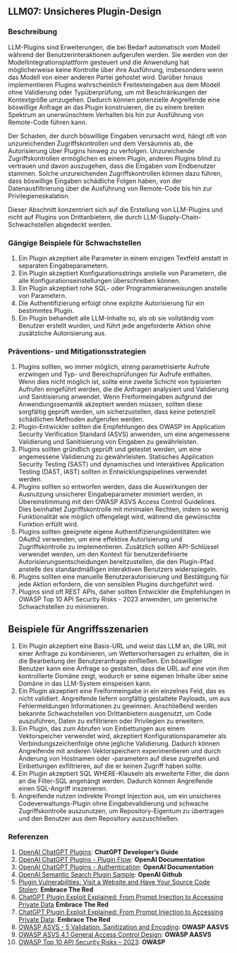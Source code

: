 ## LLM07: Unsicheres Plugin-Design

### Beschreibung

LLM-Plugins sind Erweiterungen, die bei Bedarf automatisch vom Modell während der Benutzerinteraktionen aufgerufen werden. Sie werden von der Modellintegrationsplattform gesteuert und die Anwendung hat möglicherweise keine Kontrolle über ihre Ausführung, insbesondere wenn das Modell von einer anderen Partei gehostet wird. Darüber hinaus implementieren Plugins wahrscheinlich Freitexteingaben aus dem Modell ohne Validierung oder Typüberprüfung, um mit Beschränkungen der Kontextgröße umzugehen. Dadurch können potenzielle Angreifende eine böswillige Anfrage an das Plugin konstruieren, die zu einem breiten Spektrum an unerwünschtem Verhalten bis hin zur Ausführung von Remote-Code führen kann.

Der Schaden, der durch böswillige Eingaben verursacht wird, hängt oft von unzureichenden Zugriffskontrollen und dem Versäumnis ab, die Autorisierung über Plugins hinweg zu verfolgen. Unzureichende Zugriffskontrollen ermöglichen es einem Plugin, anderen Plugins blind zu vertrauen und davon auszugehen, dass die Eingaben vom Endbenutzer stammen. Solche unzureichenden Zugriffskontrollen können dazu führen, dass böswillige Eingaben schädliche Folgen haben, von der Datenausfiltrierung über die Ausführung von Remote-Code bis hin zur Privilegieneskalation.

Dieser Abschnitt konzentriert sich auf die Erstellung von LLM-Plugins und nicht auf Plugins von Drittanbietern, die durch LLM-Supply-Chain-Schwachstellen abgedeckt werden.

### Gängige Beispiele für Schwachstellen

1. Ein Plugin akzeptiert alle Parameter in einem einzigen Textfeld anstatt in separaten Eingabeparametern.
2. Ein Plugin akzeptiert Konfigurationsstrings anstelle von Parametern, die alle Konfigurationseinstellungen überschreiben können.
3. Ein Plugin akzeptiert rohe SQL- oder Programmieranweisungen anstelle von Parametern.
4. Die Authentifizierung erfolgt ohne explizite Autorisierung für ein bestimmtes Plugin.
5. Ein Plugin behandelt alle LLM-Inhalte so, als ob sie vollständig vom Benutzer erstellt wurden, und führt jede angeforderte Aktion ohne zusätzliche Autorisierung aus.

### Präventions- und Mitigationsstrategien

1. Plugins sollten, wo immer möglich, streng parametrisierte Aufrufe erzwingen und Typ- und Bereichsprüfungen für Aufrufe enthalten. Wenn dies nicht möglich ist, sollte eine zweite Schicht von typisierten Aufrufen eingeführt werden, die die Anfragen analysiert und Validierung und Sanitisierung anwendet. Wenn Freiformeingaben aufgrund der Anwendungssemantik akzeptiert werden müssen, sollten diese sorgfältig geprüft werden, um sicherzustellen, dass keine potenziell schädlichen Methoden aufgerufen werden.
2. Plugin-Entwickler sollten die Empfehlungen des OWASP im Application Security Verification Standard (ASVS) anwenden, um eine angemessene Validierung und Sanitisierung von Eingaben zu gewährleisten.
3. Plugins sollten gründlich geprüft und getestet werden, um eine angemessene Validierung zu gewährleisten. Statisches Application Security Testing (SAST) und dynamisches und interaktives Application Testing (DAST, IAST) sollten in Entwicklungspipelines verwendet werden.
4. Plugins sollten so entworfen werden, dass die Auswirkungen der Ausnutzung unsicherer Eingabeparameter minimiert werden, in Übereinstimmung mit den OWASP ASVS Access Control Guidelines. Dies beinhaltet Zugriffskontrolle mit minimalen Rechten, indem so wenig Funktionalität wie möglich offengelegt wird, während die gewünschte Funktion erfüllt wird.
5. Plugins sollten geeignete eigene Authentifizierungsidentitäten wie OAuth2 verwenden, um eine effektive Autorisierung und Zugriffskontrolle zu implementieren. Zusätzlich sollten API-Schlüssel verwendet werden, um den Kontext für benutzerdefinierte Autorisierungsentscheidungen bereitzustellen, die den Plugin-Pfad anstelle des standardmäßigen interaktiven Benutzers widerspiegeln.
6. Plugins sollten eine manuelle Benutzerautorisierung und Bestätigung für jede Aktion erfordern, die von sensiblen Plugins durchgeführt wird.
7. Plugins sind oft REST APIs, daher sollten Entwickler die Empfehlungen in OWASP Top 10 API Security Risks - 2023 anwenden, um generische Schwachstellen zu minimieren.

## Beispiele für Angriffsszenarien

1. Ein Plugin akzeptiert eine Basis-URL und weist das LLM an, die URL mit einer Anfrage zu kombinieren, um Wettervorhersagen zu erhalten, die in die Bearbeitung der Benutzeranfrage einfließen. Ein böswilliger Benutzer kann eine Anfrage so gestalten, dass die URL auf eine von ihm kontrollierte Domäne zeigt, wodurch er seine eigenen Inhalte über seine Domäne in das LLM-System einspeisen kann.
2. Ein Plugin akzeptiert eine Freiformeingabe in ein einzelnes Feld, das es nicht validiert. Angreifende liefern sorgfältig gestaltete Payloads, um aus Fehlermeldungen Informationen zu gewinnen. Anschließend werden bekannte Schwachstellen von Drittanbietern ausgenutzt, um Code auszuführen, Daten zu exfiltrieren oder Privilegien zu erweitern.
3. Ein Plugin, das zum Abrufen von Einbettungen aus einem Vektorspeicher verwendet wird, akzeptiert Konfigurationsparameter als Verbindungszeichenfolge ohne jegliche Validierung. Dadurch können Angreifende mit anderen Vektorspeichern experimentieren und durch Änderung von Hostnamen oder -parametern auf diese zugreifen und Einbettungen exfiltrieren, auf die er keinen Zugriff haben sollte.
4. Ein Plugin akzeptiert SQL WHERE-Klauseln als erweiterte Filter, die dann an die Filter-SQL angehängt werden. Dadurch können Angreifende einen SQL-Angriff inszenieren.
5. Angreifende nutzen indirekte Prompt Injection aus, um ein unsicheres Codeverwaltungs-Plugin ohne Eingabevalidierung und schwache Zugriffskontrolle auszunutzen, um Repository-Eigentum zu übertragen und den Benutzer aus dem Repository auszuschließen.

### Referenzen

1. [OpenAI ChatGPT Plugins](https://platform.openai.com/docs/plugins/introduction): **ChatGPT Developer’s Guide**
2. [OpenAI ChatGPT Plugins - Plugin Flow](https://platform.openai.com/docs/plugins/introduction/plugin-flow): **OpenAI Documentation**
3. [OpenAI ChatGPT Plugins - Authentication](https://platform.openai.com/docs/plugins/authentication/service-level): **OpenAI Documentation**
4. [OpenAI Semantic Search Plugin Sample](https://github.com/openai/chatgpt-retrieval-plugin): **OpenAI Github**
5. [Plugin Vulnerabilities: Visit a Website and Have Your Source Code Stolen](https://embracethered.com/blog/posts/2023/chatgpt-plugin-vulns-chat-with-code/): **Embrace The Red**
6. [ChatGPT Plugin Exploit Explained: From Prompt Injection to Accessing Private Data](https://embracethered.com/blog/posts/2023/chatgpt-cross-plugin-request-forgery-and-prompt-injection./) **Embrace The Red**
7. [ChatGPT Plugin Exploit Explained: From Prompt Injection to Accessing Private Data](https://embracethered.com/blog/posts/2023/chatgpt-cross-plugin-request-forgery-and-prompt-injection./): **Embrace The Red**
8. [OWASP ASVS - 5 Validation, Sanitization and Encoding](https://owasp-aasvs4.readthedocs.io/en/latest/V5.html#validation-sanitization-and-encoding): **OWASP AASVS**
9. [OWASP ASVS 4.1 General Access Control Design](https://owasp-aasvs4.readthedocs.io/en/latest/V4.1.html#general-access-control-design): **OWASP AASVS**
10. [OWASP Top 10 API Security Risks – 2023](https://owasp.org/API-Security/editions/2023/en/0x11-t10/): **OWASP**
